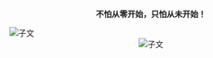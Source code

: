 <!-- # 笔记本 -->

<!-- ::: t -->

**<p style="text-align:center">不怕从零开始，只怕从未开始！</p>**

<img src="http://file.ufojs.com/home02.jpeg" alt="子文" title="子文" class="zoom-custom-imgs">
<br/>
<div style="text-align:center">
<img src="http://file.ufojs.com/wechat.png" alt="子文" title="子文" class="zoom-custom-imgs">
</div>

<!-- ::: -->
